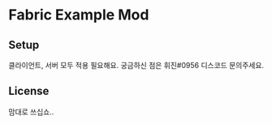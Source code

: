 # Fabric Example Mod

## Setup

클라이언트, 서버 모두 적용 필요해요. 궁금하신 점은 휘진#0956 디스코드 문의주세요.

## License

맘대로 쓰십쇼..
